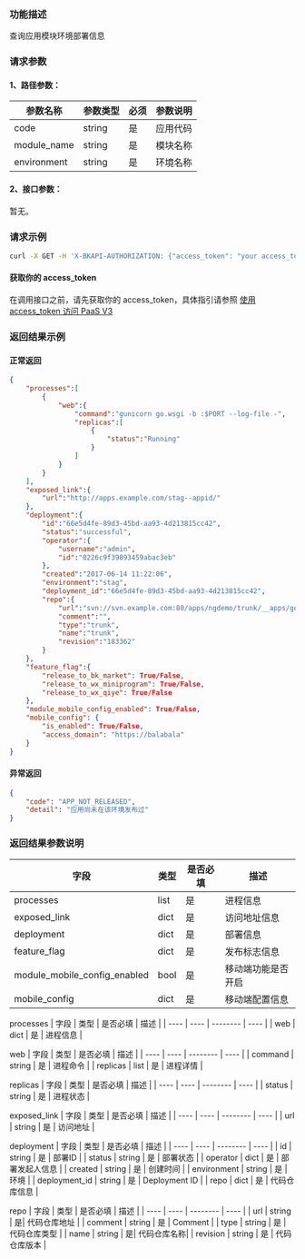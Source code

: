 ### 功能描述
查询应用模块环境部署信息

### 请求参数

#### 1、路径参数：

| 参数名称 | 参数类型 | 必须 | 参数说明 |
| -------- | -------- | ---- | -------- |
| code     | string   | 是   | 应用代码 |
| module_name | string | 是 | 模块名称 |
| environment | string | 是 | 环境名称 |

#### 2、接口参数：
暂无。

### 请求示例
```bash
curl -X GET -H 'X-BKAPI-AUTHORIZATION: {"access_token": "your access_token"}' http://bkapi.example.com/api/bkpaas3/prod/bkapps/applications/{code}/modules/{module_name}/envs/{environment}/released_state/
```

#### 获取你的 access_token
在调用接口之前，请先获取你的 access_token，具体指引请参照 [使用 access_token 访问 PaaS V3](https://bk.tencent.com/docs/markdown/PaaS3.0/topics/paas/access_token)

### 返回结果示例

#### 正常返回
```json
{
    "processes":[
        {
            "web":{
                "command":"gunicorn go.wsgi -b :$PORT --log-file -",
                "replicas":[
                    {
                        "status":"Running"
                    }
                ]
            }
        }
    ],
    "exposed_link":{
        "url":"http://apps.example.com/stag--appid/"
    },
    "deployment":{
        "id":"66e5d4fe-89d3-45bd-aa93-4d213815cc42",
        "status":"successful",
        "operator":{
            "username":"admin",
            "id":"0226c9f39893459abac3eb"
        },
        "created":"2017-06-14 11:22:06",
        "environment":"stag",
        "deployment_id":"66e5d4fe-89d3-45bd-aa93-4d213815cc42",
        "repo":{
            "url":"svn://svn.example.com:80/apps/ngdemo/trunk/__apps/go-appid/trunk",
            "comment":"",
            "type":"trunk",
            "name":"trunk",
            "revision":"183362"
        }
    },
    "feature_flag":{
        "release_to_bk_market": True/False,
        "release_to_wx_miniprogram": True/False,
        "release_to_wx_qiye": True/False
    },
    "module_mobile_config_enabled": True/False,
    "mobile_config": {
        "is_enabled": True/False,
        "access_domain": "https://balabala"
    }
}
```

#### 异常返回
```json
{
    "code": "APP_NOT_RELEASED",
    "detail": "应用尚未在该环境发布过"
}
```

### 返回结果参数说明

| 字段 | 类型 | 是否必填 | 描述 |
| ---- | ---- | -------- | ---- |
| processes | list | 是 | 进程信息 |
| exposed_link | dict | 是 | 访问地址信息 |
| deployment | dict | 是 | 部署信息 |
| feature_flag | dict | 是 | 发布标志信息 |
| module_mobile_config_enabled | bool | 是 | 移动端功能是否开启 |
| mobile_config | dict | 是 | 移动端配置信息 |

processes
| 字段 | 类型 | 是否必填 | 描述 |
| ---- | ---- | -------- | ---- |
| web | dict | 是 | 进程信息 |

web
| 字段 | 类型 | 是否必填 | 描述 |
| ---- | ---- | -------- | ---- |
| command | string | 是 | 进程命令 |
| replicas | list | 是 | 进程详情 |

replicas
| 字段 | 类型 | 是否必填 | 描述 |
| ---- | ---- | -------- | ---- |
| status | string | 是 | 进程状态 |

exposed_link
| 字段 | 类型 | 是否必填 | 描述 |
| ---- | ---- | -------- | ---- |
| url | string | 是 | 访问地址 |

deployment
| 字段 | 类型 | 是否必填 | 描述 |
| ---- | ---- | -------- | ---- |
| id | string | 是 | 部署ID |
| status | string | 是 | 部署状态 |
| operator | dict | 是 | 部署发起人信息 |
| created | string | 是 | 创建时间 |
| environment | string | 是 | 环境 |
| deployment_id | string | 是 | Deployment ID |
| repo | dict | 是 | 代码仓库信息 |

repo
| 字段 | 类型 | 是否必填 | 描述 |
| ---- | ---- | -------- | ---- |
| url | string | 是| 代码仓库地址 |
| comment | string | 是 | Comment |
| type | string | 是 | 代码仓库类型 |
| name | string | 是| 代码仓库名称|
| revision | string | 是 | 代码仓库版本 |
